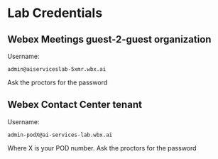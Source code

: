 # Lab Credentials

## Webex Meetings guest-2-guest organization
Username:
```
admin@aiserviceslab-5xmr.wbx.ai
```
Ask the proctors for the password

## Webex Contact Center tenant
Username:
```
admin-podX@ai-services-lab.wbx.ai
```
Where X is your POD number. Ask the proctors for the password




